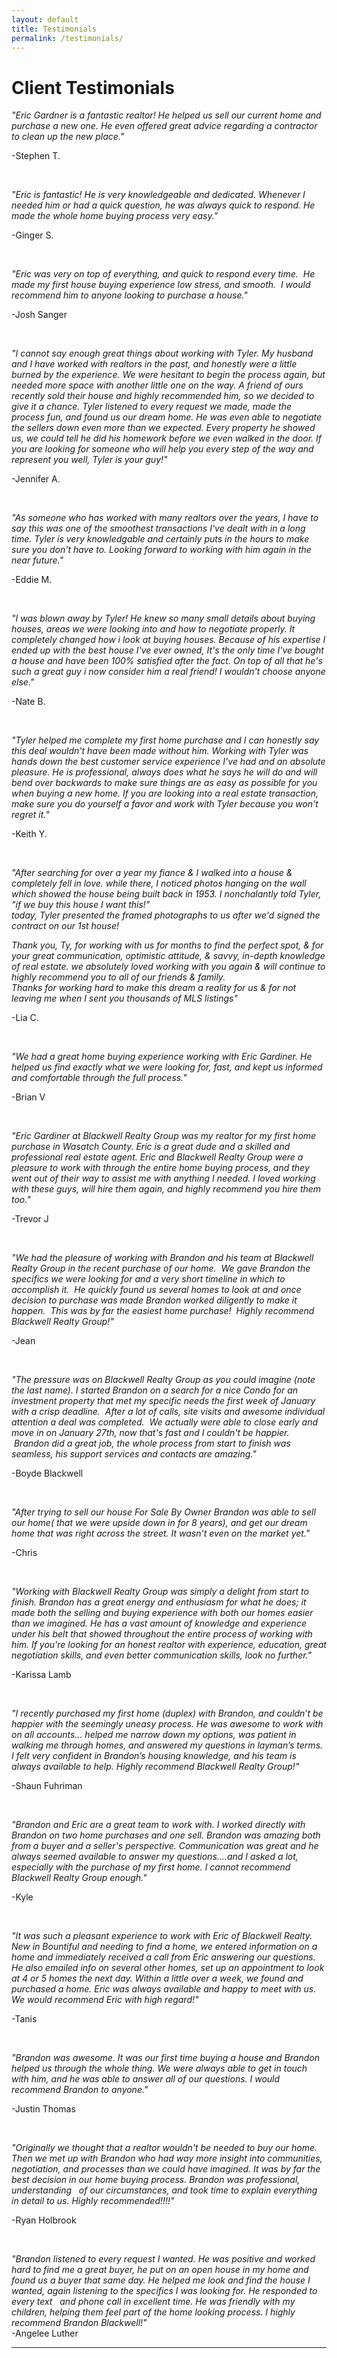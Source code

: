 ```yaml
---
layout: default
title: Testimonials
permalink: /testimonials/
---
```


# Client Testimonials

<div class="client-testimonial"><!--base32-41mpwwv5e9u20ub6e9gput90-base32--><p class="testimonial-text"><!--base32-418nakum8mg58haragg0-base32--></p><p class="testimonial-author"><!--base32-418nakum8mg42nam917n480-base32--></p><p><em>"Eric Gardner is a fantastic realtor! He helped us sell our current home and purchase a new one. He even offered great advice regarding a contractor to clean up the new place."</em></p><p>-Stephen T.</p><p>&nbsp;</p><p><em>"Eric is fantastic! He is very knowledgeable and dedicated. Whenever I needed him or had a quick question, he was always quick to respond. He made the whole home buying process very easy."</em></p><p>-Ginger S.</p><p>&nbsp;</p><p><em>"Eric was very on top of everything, and quick to respond every time. &nbsp;He made my first house buying experience low stress, and smooth. &nbsp;I would recommend him to anyone looking to purchase a house."</em></p><p>-Josh Sanger</p><p>&nbsp;</p><p><em>"I cannot say enough great things about working with Tyler. My husband and I have worked with realtors in the past, and honestly were a little burned by the experience. We were hesitant to begin the process again, but needed more space with another little one on the way. A friend of ours recently sold their house and highly recommended him, so we decided to give it a chance. Tyler listened to every request we made, made the process fun, and found us our dream home. He was even able to negotiate the sellers down even more than we expected. Every property he showed us, we could tell he did his homework before we even walked in the door. If you are looking for someone who will help you every step of the way and represent you well, Tyler is your guy!"</em></p><p>-Jennifer A.</p><p>&nbsp;</p><p><em>"As someone who has worked with many realtors over the years, I have to say this was one of the smoothest transactions I've dealt with in a long time. Tyler is very knowledgable and certainly puts in the hours to make sure you don't have to. Looking forward to working with him again in the near future."</em></p><p>-Eddie M.</p><p>&nbsp;</p><p><em>"I was blown away by Tyler! He knew so many small details about buying houses, areas we were looking into and how to negotiate properly. It completely changed how i look at buying houses. Because of his expertise I ended up with the best house I've ever owned, It's the only time I've bought a house and have been 100% satisfied after the fact. On top of all that he's such a great guy i now consider him a real friend! I wouldn't choose anyone else."</em></p><p>-Nate B.</p><p>&nbsp;</p><p><em>"Tyler helped me complete my first home purchase and I can honestly say this deal wouldn't have been made without him. Working with Tyler was hands down the best customer service experience I've had and an absolute pleasure. He is professional, always does what he says he will do and will bend over backwards to make sure things are as easy as possible for you when buying a new home. If you are looking into a real estate transaction, make sure you do yourself a favor and work with Tyler because you won't regret it."</em></p><p>-Keith Y.</p><p>&nbsp;</p><p><em>"After searching for over a year my fiance &amp; I walked into a house &amp; completely fell in love. while there, I noticed photos hanging on the wall which showed the house being built back in 1953. I nonchalantly told Tyler, "if we buy this house I want this!"<br />today, Tyler presented the framed photographs to us after we'd signed the contract on our 1st house!</em></p><p><em>Thank you, Ty, for working with us for months to find the perfect spot, &amp; for your great communication, optimistic attitude, &amp; savvy, in-depth knowledge of real estate. we absolutely loved working with you again &amp; will continue to highly recommend you to all of our friends &amp; family.&nbsp;<br />Thanks for working hard to make this dream a reality for us &amp; for not leaving me when I sent you thousands of MLS listings"</em></p><p>-Lia C.</p><p>&nbsp;</p><p><em>"We had a great home buying experience working with Eric Gardiner. He helped us find exactly what we were looking for, fast, and kept us informed and comfortable through the full process."</em></p><p>-Brian V</p><p>&nbsp;</p><p><em>"Eric Gardiner at Blackwell Realty Group was my realtor for my first home purchase in Wasatch County. Eric is a great dude and a skilled and professional real estate agent. Eric and Blackwell Realty Group were a pleasure to work with through the entire home buying process, and they went out of their way to assist me with anything I needed. I loved working with these guys, will hire them again, and highly recommend you hire them too."</em></p><p>-Trevor J</p><p>&nbsp;</p><p><em>"We had the pleasure of working with Brandon and his team at Blackwell Realty Group in the recent purchase of our home. &nbsp;We gave Brandon the specifics we were looking for and a very short timeline in which to accomplish it. &nbsp;He quickly found us several homes to look at and once decision to purchase was made Brandon worked diligently to make it happen. &nbsp;This was by far the easiest home purchase! &nbsp;Highly recommend Blackwell Realty Group!"</em></p><p>-Jean</p><p>&nbsp;</p><p><em>"The pressure was on Blackwell Realty Group as you could imagine (note the last name). I started Brandon on a search for a nice Condo for an investment property that met my specific needs the first week of January with a crisp deadline. &nbsp;After a lot of calls, site visits and awesome individual attention a deal was completed. &nbsp;We actually were able to close early and move in on January 27th, now that's fast and I couldn't be happier. &nbsp;Brandon did a great job, the whole process from start to finish was seamless, his support services and contacts are amazing."</em></p><p>-Boyde Blackwell</p><p>&nbsp;</p><p><em>"After trying to sell our house For Sale By Owner Brandon was able to sell our home( that we were upside down in for 8 years), and get our dream home that was right across the street. It wasn&rsquo;t even on the market yet."</em></p><p>-Chris</p><p>&nbsp;</p><p><em>"Working with Blackwell Realty Group was simply a delight from start to finish. Brandon has a great energy and enthusiasm for what he does; it made both the selling and buying experience with both our homes easier than we imagined. He has a vast amount of knowledge and experience under his belt that showed throughout the entire process of working with him. If you're looking for an honest realtor with experience, education, great negotiation skills, and even better communication skills, look no further."</em></p><p>-Karissa Lamb</p><p>&nbsp;</p><p><em>"I recently purchased my first home (duplex) with Brandon, and couldn&rsquo;t be happier with the seemingly uneasy process. He was awesome to work with on all accounts... helped me narrow down my options, was patient in walking me through homes, and answered my questions in layman&rsquo;s terms. I felt very confident in Brandon&rsquo;s housing knowledge, and his team is always available to help. Highly recommend Blackwell Realty Group!"</em></p><p>-Shaun Fuhriman</p><p>&nbsp;</p><p><em>"Brandon and Eric are a great team to work with. I worked directly with Brandon on two home purchases and one sell. Brandon was amazing both from a buyer and a seller's perspective. Communication was great and he always seemed available to answer my questions....and I asked a lot, especially with the purchase of my first home. I cannot recommend Blackwell Realty Group enough."</em></p><p>-Kyle</p><p>&nbsp;</p><p><em>"It was such a pleasant experience to work with Eric of Blackwell Realty. New in Bountiful and needing to find a home, we entered information on a home and immediately received a call from Eric answering our questions. He also emailed info on several other homes, set up an appointment to look at 4 or 5 homes the next day. Within a little over a week, we found and purchased a home. Eric was always available and happy to meet with us. We would recommend Eric with high regard!"</em></p><p>-Tanis</p><p>&nbsp;</p><p><em>"Brandon was awesome. It was our first time buying a house and Brandon helped us through the whole thing. We were always able to get in touch with him, and he was able to answer all of our questions. I would recommend Brandon to anyone."</em></p><p>-Justin Thomas</p><p>&nbsp;</p><p><em>"Originally we thought that a realtor wouldn't be needed to buy our home. Then we met up with Brandon who had way more insight into communities, negotiation, and processes than we could have imagined. It was by far the best decision in our home buying process. Brandon was professional, understanding &nbsp; of our circumstances, and took time to explain everything in detail to us. Highly recommended!!!!"</em></p><p>-Ryan Holbrook</p><p>&nbsp;</p><p><em>"Brandon listened to every request I wanted. He was positive and worked hard to find me a great buyer, he put on an open house in my home and found us a buyer that same day. He helped me look and find the house I wanted, again listening to the specifics I was looking for. He responded to every text &nbsp; and phone call in excellent time. He was friendly with my children, helping them feel part of the home looking process. I highly recommend Brandon Blackwell!"</em><br />-Angelee Luther</p><hr /></div>